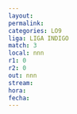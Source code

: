 ```yaml
---
layout: 
permalink: 
categories: LO9
liga: LIGA INDIGO
match: 3
local: nnn
r1: 0
r2: 0
out: nnn
stream: 
hora: 
fecha:
---
```

